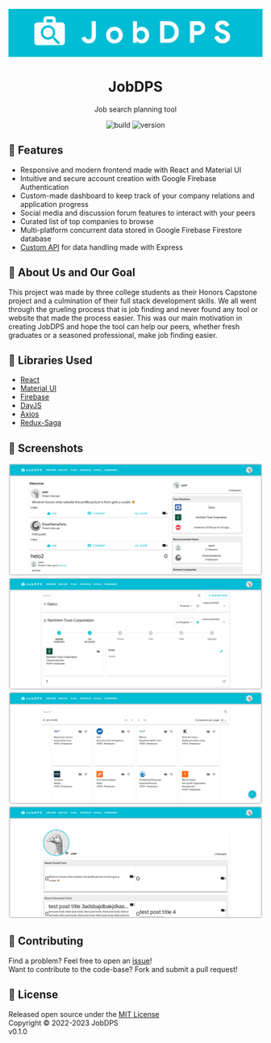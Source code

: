 <p align="center">
    <img src="https://raw.githubusercontent.com/JobDPS/web-src/master/.github/assets/banner.png">
</p>

<h1 align="center">JobDPS</h1>

<p align="center">Job search planning tool</p>

<p align="center">
<img alt="build" src="https://img.shields.io/github/actions/workflow/status/JobDPS/web-src/deploy.yml?branch=master&color=2088FF&logo=github%20actions">
<img alt="version" src="https://img.shields.io/badge/release-v0.1.0-informational?logo=github">
</p>

## 💼 Features

- Responsive and modern frontend made with React and Material UI
- Intuitive and secure account creation with Google Firebase Authentication
- Custom-made dashboard to keep track of your company relations and application progress
- Social media and discussion forum features to interact with your peers
- Curated list of top companies to browse
- Multi-platform concurrent data stored in Google Firebase Firestore database
- [Custom API](https://github.com/JobDPS/firebase-api) for data handling made with Express

## 🎯 About Us and Our Goal

This project was made by three college students as their Honors Capstone project and a culmination of their full stack development skills. We all went through the grueling process that is job finding and never found any tool or website that made the process easier. This was our main motivation in creating JobDPS and hope the tool can help our peers, whether fresh graduates or a seasoned professional, make job finding easier.

## 📖 Libraries Used

- [React](https://react.dev/)
- [Material UI](https://mui.com/)
- [Firebase](https://firebase.google.com/)
- [DayJS](https://day.js.org/)
- [Axios](https://axios-http.com/)
- [Redux-Saga](https://redux-saga.js.org/)

## 📸 Screenshots

<p align="center">
    <img src="https://raw.githubusercontent.com/JobDPS/web-src/master/.github/assets/screenshot1.png">
    <img src="https://raw.githubusercontent.com/JobDPS/web-src/master/.github/assets/screenshot2.png">
    <img src="https://raw.githubusercontent.com/JobDPS/web-src/master/.github/assets/screenshot3.png">
    <img src="https://raw.githubusercontent.com/JobDPS/web-src/master/.github/assets/screenshot4.png">
</p>

## 🤝 Contributing

Find a problem? Feel free to open an [issue](https://github.com/JobDPS/web-src/issues/new)!  
Want to contribute to the code-base? Fork and submit a pull request!

## 📝 License

Released open source under the [MIT License](https://github.com/JobDPS/web-src/blob/master/LICENSE)  
Copyright © 2022-2023 JobDPS  
v0.1.0
